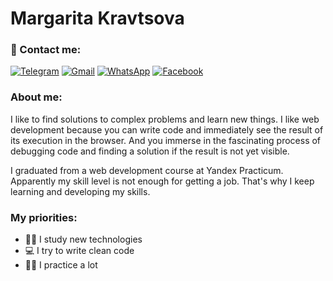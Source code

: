 # Margarita Kravtsova

### :link: Contact me:
[![Telegram](https://img.shields.io/badge/-Telegram-141130?style=for-the-badge&logo=Telegram)](https://t.me/yakravtsova)
[![Gmail](https://img.shields.io/badge/-margaritaselez@gmail.com-141130?style=for-the-badge&logo=Gmail)](mailto:margaritaselez@gmail.com)
[![WhatsApp](https://img.shields.io/badge/-WhatsApp-141130?style=for-the-badge&logo=WhatsApp)](https://wa.me/79119758200)
[![Facebook](https://img.shields.io/badge/-Facebook-141130?style=for-the-badge&logo=Facebook)](https://www.facebook.com/margus.nk)

### About me:

I like to find solutions to complex problems and learn new things. I like web development because you can write code and immediately see the result of its execution in the browser. And you immerse in the fascinating process of debugging code and finding a solution if the result is not yet visible.

I graduated from a web development course at Yandex Practicum. Apparently my skill level is not enough for getting a job. That's why I keep learning and developing my skills.

### My priorities:

+ :woman_juggling: I study new technologies
+ :computer: I try to write clean code
+ :weight_lifting_woman: I practice a lot
